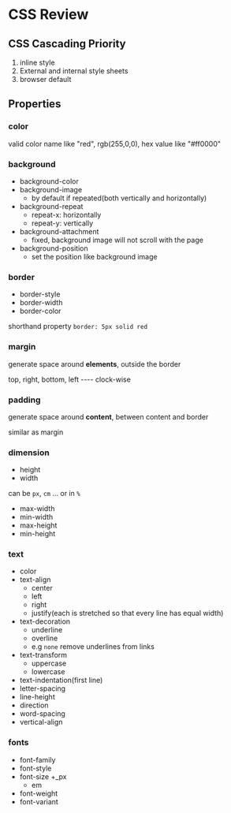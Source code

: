 # CSS Review

## CSS Cascading Priority

1. inline style
2. External and internal style sheets
3. browser default

## Properties

### color

valid color name like "red", rgb(255,0,0), hex value like "#ff0000"

### background

- background-color
- background-image
    + by default if repeated(both vertically and horizontally)
- background-repeat
    + repeat-x: horizontally
    + repeat-y: vertically
- background-attachment
    + fixed, background image will not scroll with the page
- background-position
    + set the position like background image

### border

- border-style
- border-width
- border-color

shorthand property `border: 5px solid red`

### margin

generate space around **elements**, outside the border

top, right, bottom, left ---- clock-wise

### padding

generate space around **content**, between content and border

similar as margin

### dimension

- height
- width

can be `px`, `cm` ... or in `%`

- max-width
- min-width
- max-height
- min-height

### text

- color
- text-align
    + center
    + left
    + right
    + justify(each is stretched so that every line has equal width)
- text-decoration
    + underline
    + overline
    + e.g `none` remove underlines from links
- text-transform
    + uppercase
    + lowercase
- text-indentation(first line)
- letter-spacing
- line-height
- direction
- word-spacing
- vertical-align

### fonts

- font-family
- font-style
- font-size
    +_px
    + em
- font-weight
- font-variant
